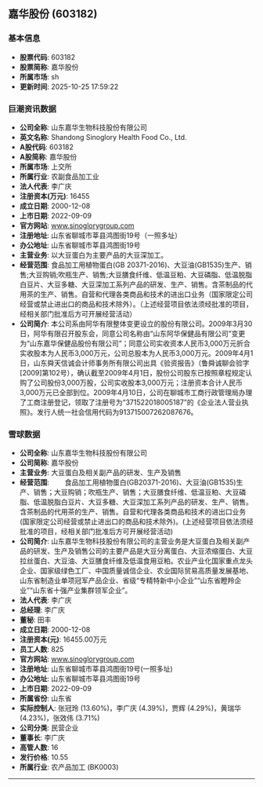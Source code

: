 ## 嘉华股份 (603182)

### 基本信息

- **股票代码**: 603182
- **股票简称**: 嘉华股份
- **所属市场**: sh
- **更新时间**: 2025-10-25 17:59:22

### 巨潮资讯数据

- **公司全称**: 山东嘉华生物科技股份有限公司
- **英文名称**: Shandong Sinoglory Health Food Co., Ltd.
- **A股代码**: 603182
- **A股简称**: 嘉华股份
- **所属市场**: 上交所
- **所属行业**: 农副食品加工业
- **法人代表**: 李广庆
- **注册资本(万元)**: 16455
- **成立日期**: 2000-12-08
- **上市日期**: 2022-09-09
- **官方网站**: www.sinoglorygroup.com
- **注册地址**: 山东省聊城市莘县鸿图街19号（一照多址）
- **办公地址**: 山东省聊城市莘县鸿图街19号
- **主营业务**: 以大豆蛋白为主要产品的大豆深加工。
- **经营范围**: 食品加工用植物蛋白(GB 20371-2016)、大豆油(GB1535)生产、销售;大豆购销;吹瓶生产、销售;大豆膳食纤维、低温豆粕、大豆磷脂、低温脱脂白豆片、大豆多糖、大豆深加工系列产品的研发、生产、销售。含茶制品的代用茶的生产、销售。自营和代理各类商品和技术的进出口业务（国家限定公司经营或禁止进出口的商品和技术除外）。（上述经营项目依法须经批准的项目，经相关部门批准后方可开展经营活动）
- **公司简介**: 本公司系由阿华有限整体变更设立的股份有限公司。2009年3月30日，阿华有限召开股东会，同意公司名称由“山东阿华保健品有限公司”变更为“山东嘉华保健品股份有限公司”；同意公司实收资本人民币3,000万元折合实收股本为人民币3,000万元，公司总股本为人民币3,000万元。2009年4月1日，山东舜天信诚会计师事务所有限公司出具《验资报告》（鲁舜诚聊会验字[2009]第102号），确认截至2009年4月1日，股份公司股东已按照章程规定认购了公司股份3,000万股，公司实收股本3,000万元；注册资本合计人民币3,000万元已全部到位。2009年4月10日，公司在聊城市工商行政管理局办理了工商注册登记，领取了注册号为“371522018005187”的《企业法人营业执照》。发行人统一社会信用代码为913715007262087676。

### 雪球数据

- **公司全称**: 山东嘉华生物科技股份有限公司
- **公司简称**: 嘉华股份
- **主营业务**: 大豆蛋白及相关副产品的研发、生产及销售
- **经营范围**: 　　食品加工用植物蛋白(GB20371-2016)、大豆油(GB1535)生产、销售；大豆购销；吹瓶生产、销售；大豆膳食纤维、低温豆粕、大豆磷脂、低温脱脂白豆片、大豆多糖、大豆深加工系列产品的研发、生产、销售。含茶制品的代用茶的生产、销售。自营和代理各类商品和技术的进出口业务(国家限定公司经营或禁止进出口的商品和技术除外)。(上述经营项目依法须经批准的项目，经相关部门批准后方可开展经营活动)
- **公司简介**: 山东嘉华生物科技股份有限公司的主营业务是大豆蛋白及相关副产品的研发、生产及销售公司的主要产品是大豆分离蛋白、大豆浓缩蛋白、大豆拉丝蛋白、大豆油、大豆膳食纤维及低温食用豆粕。农业产业化国家重点龙头企业、国家级绿色工厂、中国质量诚信企业、农业国际贸易高质量发展基地、山东省制造业单项冠军产品企业、省级“专精特新中小企业”“山东省瞪羚企业”“山东省十强产业集群领军企业”。
- **法人代表**: 李广庆
- **总经理**: 李广庆
- **董秘**: 田丰
- **成立日期**: 2000-12-08
- **注册资本(元)**: 16455.00万元
- **员工人数**: 825
- **官方网站**: www.sinoglorygroup.com
- **注册地址**: 山东省聊城市莘县鸿图街19号(一照多址)
- **办公地址**: 山东省聊城市莘县鸿图街19号
- **上市日期**: 2022-09-09
- **所属省份**: 山东省
- **实际控制人**: 张冠玲 (13.60%)，李广庆 (4.39%)，贾辉 (4.29%)，黄瑞华 (4.23%)，张效伟 (3.71%)
- **公司分类**: 民营企业
- **董事长**: 李广庆
- **高管人数**: 16
- **发行价格**: 10.55
- **所属行业**: 农产品加工 (BK0003)

---